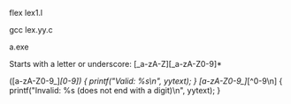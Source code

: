flex lex1.l

gcc lex.yy.c

a.exe


Starts with a letter or underscore: [_a-zA-Z][_a-zA-Z0-9]*

([a-zA-Z0-9_]*[0-9])    { printf("Valid: %s\n", yytext); }
[a-zA-Z0-9_]*[^0-9\n]   { printf("Invalid: %s (does not end with a digit)\n", yytext); }
